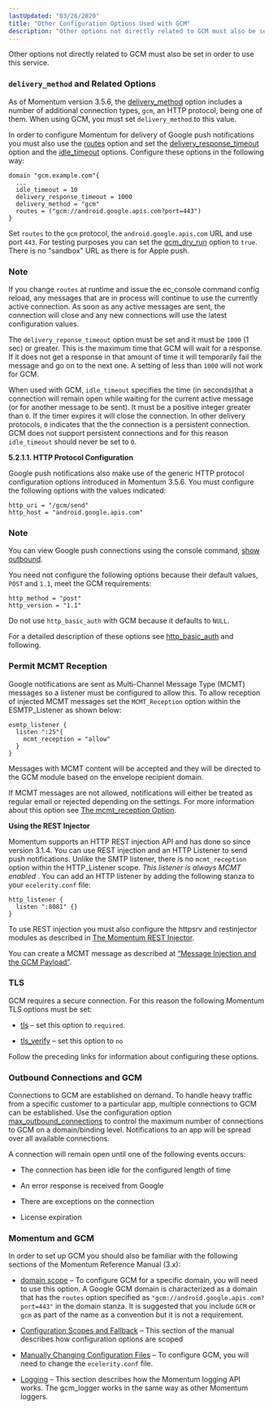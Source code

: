 ```yaml
---
lastUpdated: "03/26/2020"
title: "Other Configuration Options Used with GCM"
description: "Other options not directly related to GCM must also be set in order to use this service As of Momentum version 3 5 6 the delivery method option includes a number of additional connection types gcm an HTTP protocol being one of them When using GCM you must set delivery..."
---
```


Other options not directly related to GCM must also be set in order to use this service.

### <a name="push.gcm.other.options.delivery_method"></a> `delivery_method` and Related Options

As of Momentum version 3.5.6, the [delivery_method](/momentum/3/3-reference/3-reference-conf-ref-delivery-method) option includes a number of additional connection types, `gcm`, an HTTP protocol, being one of them. When using GCM, you must set `delivery_method` to this value.

In order to configure Momentum for delivery of Google push notifications you must also use the [routes](/momentum/3/3-reference/3-reference-conf-ref-routes) option and set the [delivery_response_timeout](/momentum/3/3-reference/3-reference-conf-ref-delivery-response-timeout) option and the [idle_timeout](/momentum/3/3-reference/3-reference-conf-ref-idle-timeout) options. Configure these options in the following way:

```
domain "gcm.example.com"{
  ...
  idle_timeout = 10
  delivery_response_timeout = 1000
  delivery_method = "gcm"
  routes = ("gcm://android.google.apis.com?port=443")
}
```

Set `routes` to the `gcm` protocol, the `android.google.apis.com` URL and use port `443`. For testing purposes you can set the [gcm_dry_run](/momentum/3/3-push/push-gcm-gcm-dry-run) option to `true`. There is no "sandbox" URL as there is for Apple push.

### Note

If you change `routes` at runtime and issue the ec_console command config reload, any messages that are in process will continue to use the currently active connection. As soon as any active messages are sent, the connection will close and any new connections will use the latest configuration values.

The `delivery_reponse_timeout` option must be set and it must be `1000` (1 sec) or greater. This is the maximum time that GCM will wait for a response. If it does not get a response in that amount of time it will temporarily fail the message and go on to the next one. A setting of less than `1000` will not work for GCM.

When used with GCM, `idle_timeout` specifies the time (in seconds)that a connection will remain open while waiting for the current active message (or for another message to be sent). It must be a positive integer greater than `0`. If the timer expires it will close the connection. In other delivery protocols, `0` indicates that the the connection is a persistent connection. GCM does not support persistent connections and for this reason `idle_timeout` should never be set to `0`.

**<a name="push.gcm.http.options"></a> 5.2.1.1. HTTP Protocol Configuration**<a name="idp745776"></a> 

Google push notifications also make use of the generic HTTP protocol configuration options introduced in Momentum 3.5.6. You must configure the following options with the values indicated:

```
http_uri = "/gcm/send"
http_host = "android.google.apis.com"
```

### Note

You can view Google push connections using the console command, [show outbound](/momentum/3/3-reference/3-reference-console-commands-show-outbound).

You need not configure the following options because their default values, `POST` and `1.1`, meet the GCM requirements:

```
http_method = "post" 
http_version = "1.1"
```

Do not use `http_basic_auth` with GCM because it defaults to `NULL`.

For a detailed description of these options see [http_basic_auth](/momentum/3/3-reference/3-reference-conf-ref-http-basic-auth) and following.

### <a name="push.gcm.listener"></a> Permit MCMT Reception

Google notifications are sent as Multi-Channel Message Type (MCMT) messages so a listener must be configured to allow this. To allow reception of injected MCMT messages set the `MCMT_Reception` option within the ESMTP_Listener as shown below:

```
esmtp_listener {
  listen ":25"{
    mcmt_reception = "allow"
  }
}
```

Messages with MCMT content will be accepted and they will be directed to the GCM module based on the envelope recipient domain.

If MCMT messages are not allowed, notifications will either be treated as regular email or rejected depending on the settings. For more information about this option see [The mcmt_reception Option](/momentum/mobile/mobile-reference/mm-7-mcmt-reception).

<a name="push.gcm.listener.rest"></a> 

**Using the REST Injector**

Momentum supports an HTTP REST injection API and has done so since version 3.1.4\. You can use REST injection and an HTTP Listener to send push notifications. Unlike the SMTP listener, there is no `mcmt_reception` option within the HTTP_Listener scope. *This listener is always MCMT enabled* . You can add an HTTP listener by adding the following stanza to your `ecelerity.conf` file:

```
http_listener {
  listen ":8081" {}
}
```

To use REST injection you must also configure the httpsrv and restinjector modules as described in [The Momentum REST Injector](https://support.messagesystems.com/docs/web-mc-rest/).

You can create a MCMT message as described at [“Message Injection and the GCM Payload”](/momentum/3/3-push/push-gcm-using#push.gcm.using.mcmt).

### <a name="push.gcm.other.options.tls"></a> TLS

GCM requires a secure connection. For this reason the following Momentum TLS options must be set:

*   [tls](/momentum/3/3-reference/conf-ref-tls) – set this option to `required`.

*   [tls_verify](/momentum/3/3-reference/conf-ref-tls-verify) – set this option to `no`

Follow the preceding links for information about configuring these options.

### <a name="push.gcm.outbound.connections"></a> Outbound Connections and GCM

Connections to GCM are established on demand. To handle heavy traffic from a specific customer to a particular app, multiple connections to GCM can be established. Use the configuration option [max_outbound_connections](/momentum/3/3-reference/3-reference-conf-ref-max-outbound-connections) to control the maximum number of connections to GCM on a domain/binding level. Notifications to an app will be spread over all available connections.

A connection will remain open until one of the following events occurs:

*   The connection has been idle for the configured length of time

*   An error response is received from Google

*   There are exceptions on the connection

*   License expiration

### <a name="push.gcm.momentum"></a> Momentum and GCM

In order to set up GCM you should also be familiar with the following sections of the Momentum Reference Manual (3.x):

*   [domain scope](/momentum/3/3-reference/3-reference-conf-ref-domain) – To configure GCM for a specific domain, you will need to use this option. A Google GCM domain is characterized as a domain that has the `routes` option specified as `"gcm://android.google.apis.com?port=443"` in the domain stanza. It is suggested that you include `GCM` or `gcm` as part of the name as a convention but it is not a requirement.

*   [Configuration Scopes and Fallback](/momentum/3/3-reference/3-reference-ecelerity-conf-fallback) – This section of the manual describes how configuration options are scoped

*   [Manually Changing Configuration Files](/momentum/3/3-reference/conf-manual-changes) – To configure GCM, you will need to change the `ecelerity.conf` file.

*   [Logging](/momentum/3/3-reference/operations-logging) – This section describes how the Momentum logging API works. The gcm_logger works in the same way as other Momentum loggers.